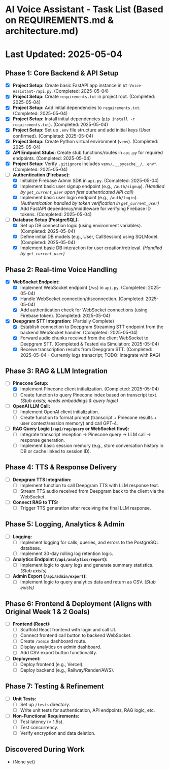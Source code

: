 # AI Voice Assistant - Task List (Based on REQUIREMENTS.md & architecture.md)

# Last Updated: 2025-05-04

## Phase 1: Core Backend & API Setup

- [x] **Project Setup:** Create basic FastAPI app instance in `AI-Voice-Assistant-/api.py`. (Completed: 2025-05-04)
- [x] **Project Setup:** Create `requirements.txt` in project root. (Completed: 2025-05-04)
- [x] **Project Setup:** Add initial dependencies to `requirements.txt`. (Completed: 2025-05-04)
- [x] **Project Setup:** Install initial dependencies (`pip install -r requirements.txt`). (Completed: 2025-05-04)
- [x] **Project Setup:** Set up `.env` file structure and add initial keys (User confirmed). (Completed: 2025-05-04)
- [x] **Project Setup:** Create Python virtual environment (`venv`). (Completed: 2025-05-04)
- [x] **API Endpoint Stubs:** Create stub functions/routes in `api.py` for required endpoints. (Completed: 2025-05-04)
- [x] **Project Setup:** Verify `.gitignore` includes `venv/`, `__pycache__/`, `.env*`. (Completed: 2025-05-04)
- [ ] **Authentication (Firebase):**
  - [x] Initialize Firebase Admin SDK in `api.py`. (Completed: 2025-05-04)
  - [x] Implement basic user signup endpoint (e.g., `/auth/signup`). _(Handled by `get_current_user` upon first authenticated API call)_
  - [x] Implement basic user login endpoint (e.g., `/auth/login`). _(Authentication handled by token verification in `get_current_user`)_
  - [x] Add FastAPI dependency/middleware for verifying Firebase ID tokens. (Completed: 2025-05-04)
- [ ] **Database Setup (PostgreSQL):**
  - [x] Set up DB connection logic (using environment variables). (Completed: 2025-05-04)
  - [x] Define initial DB models (e.g., User, CallSession) using SQLModel. (Completed: 2025-05-04)
  - [x] Implement basic DB interaction for user creation/retrieval. _(Handled by `get_current_user`)_

## Phase 2: Real-time Voice Handling

- [x] **WebSocket Endpoint:**
  - [x] Implement WebSocket endpoint (`/ws`) in `api.py`. (Completed: 2025-05-04)
  - [x] Handle WebSocket connection/disconnection. (Completed: 2025-05-04)
  - [x] Add authentication check for WebSocket connections (using Firebase token). (Completed: 2025-05-04)
- [x] **Deepgram STT Integration:** (Partially Complete)
  - [x] Establish connection to Deepgram Streaming STT endpoint from the backend WebSocket handler. (Completed: 2025-05-04)
  - [x] Forward audio chunks received from the client WebSocket to Deepgram STT. (Completed & Tested via Simulation: 2025-05-04)
  - [x] Receive transcription results from Deepgram STT. (Completed: 2025-05-04 - Currently logs transcript; TODO: Integrate with RAG)

## Phase 3: RAG & LLM Integration

- [ ] **Pinecone Setup:**
  - [x] Implement Pinecone client initialization. (Completed: 2025-05-04)
  - [ ] Create function to query Pinecone index based on transcript text. _(Stub exists; needs embeddings & query logic)_
- [ ] **OpenAI LLM Call:**
  - [ ] Implement OpenAI client initialization.
  - [ ] Create function to format prompt (transcript + Pinecone results + user context/session memory) and call GPT-4.
- [ ] **RAG Query Logic (`/api/rag/query` or WebSocket flow):**
  - [ ] Integrate transcript reception -> Pinecone query -> LLM call -> response generation.
  - [ ] Implement basic session memory (e.g., store conversation history in DB or cache linked to session ID).

## Phase 4: TTS & Response Delivery

- [ ] **Deepgram TTS Integration:**
  - [ ] Implement function to call Deepgram TTS with LLM response text.
  - [ ] Stream TTS audio received from Deepgram back to the client via the WebSocket.
- [ ] **Connect RAG to TTS:**
  - [ ] Trigger TTS generation after receiving the final LLM response.

## Phase 5: Logging, Analytics & Admin

- [ ] **Logging:**
  - [ ] Implement logging for calls, queries, and errors to the PostgreSQL database.
  - [ ] Implement 30-day rolling log retention logic.
- [ ] **Analytics Endpoint (`/api/analytics/report`):**
  - [ ] Implement logic to query logs and generate summary statistics. _(Stub exists)_
- [ ] **Admin Export (`/api/admin/export`):**
  - [ ] Implement logic to query analytics data and return as CSV. _(Stub exists)_

## Phase 6: Frontend & Deployment (Aligns with Original Week 1 & 2 Goals)

- [ ] **Frontend (React):**
  - [ ] Scaffold React frontend with login and call UI.
  - [ ] Connect frontend call button to backend WebSocket.
  - [ ] Create `/admin` dashboard route.
  - [ ] Display analytics on admin dashboard.
  - [ ] Add CSV export button functionality.
- [ ] **Deployment:**
  - [ ] Deploy frontend (e.g., Vercel).
  - [ ] Deploy backend (e.g., Railway/Render/AWS).

## Phase 7: Testing & Refinement

- [ ] **Unit Tests:**
  - [ ] Set up `/tests` directory.
  - [ ] Write unit tests for authentication, API endpoints, RAG logic, etc.
- [ ] **Non-Functional Requirements:**
  - [ ] Test latency (< 1.5s).
  - [ ] Test concurrency.
  - [ ] Verify encryption and data deletion.

## Discovered During Work

- (None yet)
